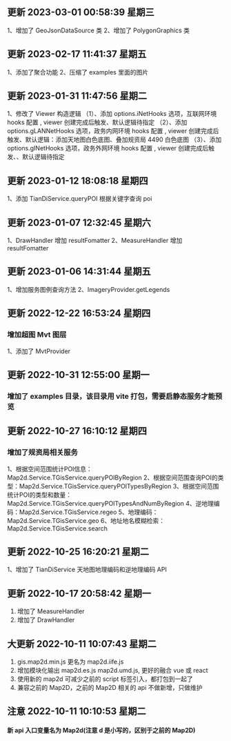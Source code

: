 ## 更新 2023-03-01 00:58:39 星期三
1、增加了 GeoJsonDataSource 类
2、增加了 PolygonGraphics 类

## 更新 2023-02-17 11:41:37 星期五
1、添加了聚合功能
2、压缩了 examples 里面的图片

## 更新 2023-01-31 11:47:56 星期二
1、修改了 Viewer 构造逻辑
（1）、添加 options.iNetHooks 选项，互联网环境 hooks 配置 , viewer 创建完成后触发、默认逻辑待指定
（2）、添加 options.gLANNetHooks 选项，政务内网环境 hooks 配置 , viewer 创建完成后触发、默认逻辑：添加天地图白色底图、叠加规资局 4490 白色底图
（3）、添加 options.gINetHooks 选项，政务外网环境 hooks 配置 , viewer 创建完成后触发、、默认逻辑待指定

## 更新 2023-01-12 18:08:18 星期四
1、添加 TianDiService.queryPOI 根据关键字查询 poi

## 更新 2023-01-07 12:32:45 星期六
1、DrawHandler 增加 resultFomatter
2、MeasureHandler 增加 resultFomatter

## 更新 2023-01-06 14:31:44 星期五
1、增加服务图例查询方法
2、ImageryProvider.getLegends

## 更新 2022-12-22 16:53:24 星期四
### 增加超图 Mvt 图层
1、添加了 MvtProvider

## 更新 2022-10-31 12:55:00 星期一
### 增加了 examples 目录，该目录用 vite 打包，需要启静态服务才能预览

## 更新 2022-10-27 16:10:12 星期四
### 增加了规资局相关服务
1、根据空间范围统计POI信息：Map2d.Service.TGisService.queryPOIByRegion
2、根据空间范围查询POI的类型：Map2d.Service.TGisService.queryPOITypesByRegion
3、根据空间范围统计POI的类型和数量：Map2d.Service.TGisService.queryPOITypesAndNumByRegion
4、逆地理编码：Map2d.Service.TGisService.regeo
5、地理编码：Map2d.Service.TGisService.geo
6、地址地名模糊检索：Map2d.Service.TGisService.search

## 更新 2022-10-25 16:20:21 星期二
1、增加了 TianDiService 天地图地理编码和逆地理编码 API

## 更新 2022-10-17 20:58:42 星期一
1. 增加了 MeasureHandler
2. 增加了 DrawHandler

## 大更新 2022-10-11 10:07:43 星期二
1. gis.map2d.min.js 更名为 map2d.iife.js
2. 增加模块化输出 map2d.es.js map2d.umd.js, 更好的融合 vue 或 react
3. 使用新的 map2d 可减少之前的 script 标签引入，都打包到一起了
4. 兼容之前的 Map2D，之前的 Map2D 相关的 api 不做新增，只做维护


## 注意 2022-10-11 10:10:53 星期二
#### 新 api 入口变量名为 Map2d(注意 d 是小写的，区别于之前的 Map2D)